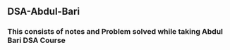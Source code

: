 ## DSA-Abdul-Bari
###  This consists of notes and Problem solved while taking Abdul Bari DSA Course
